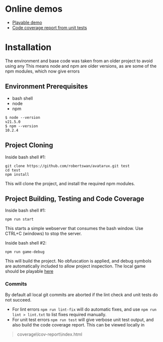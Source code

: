# Online demos
* [Playable demo](http://spinforger.com/avatarux/spintest/)
* [Code coverage report from unit tests](http://spinforger.com/avatarux/coverage/lcov-report/)

# Installation

The environment and base code was taken from an older project to avoid using any 
This means node and npm are older versions, as are some of the npm modules, which now give errors

## Environment Prerequisites

* bash shell
* node
* npm
```
$ node --version
v21.5.0
$ npm --version
10.2.4
```

## Project Cloning

Inside bash shell #1:
```
git clone https://github.com/robertswan/avatarux.git test
cd test
npm install
```
This will clone the project, and install the required npm modules.

## Project Building, Testing and Code Coverage
Inside bash shell #1:
```
npm run start
```
This starts a simple webserver that consumes the bash window. Use CTRL+C (windows) to stop  the server. 

Inside bash shell #2:
```
npm run game-debug
```
This will build the project. No obfuscation is applied, and debug symbols are automatically included to allow project inspection. The local game should be playable [here](http://localhost:8080/)

### Commits
By default all local git commits are aborted if the lint check and unit tests do not succeed.
* For lint errors `npm run lint-fix` will do automatic fixes, and use `npm run lint > lint.txt` to list fixes required manually. 
* For unit test errors `npm run test` will give verbose unit test output, and also build the code coverage report. This can be viewed locally in 
> coverage\lcov-report\index.html
